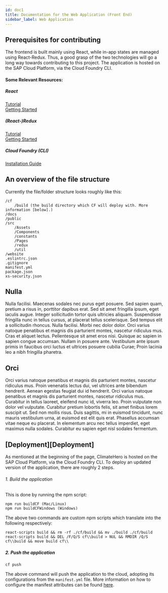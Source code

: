 ```yaml
---
id: doc1
title: Documentation for the Web Application (Front End)
sidebar_label: Web Application
---
```


## Prerequisites for contributing

The frontend is built mainly using React, while in-app states are managed using React-Redux. Thus, a good grasp of the two technologies will go a long way towards contributing to this project. The application is hosted on the SAP Cloud Platform, via the Cloud Foundry CLI.

#### Some Relevant Resources:
##### React
[Tutorial](https://reactjs.org/tutorial/tutorial.html)  
[Getting Started](https://reactjs.org/docs/getting-started.html)  
##### (React-)Redux
[Tutorial](https://redux.js.org/basics/basic-tutorial)  
[Getting Started](https://react-redux.js.org/introduction/quick-start) 
##### Cloud Foundry (CLI)
[Installation Guide](https://docs.cloudfoundry.org/cf-cli/install-go-cli.html) 

## An overview of the file structure
Currently the file/folder structure looks roughly like this:
```
/cf 
    /build (the build directory which CF will deploy with. More information [below].)
/docs
/public
/src
    /Assets
    /Components
    /constants
    /Pages
    /redux
    /util
/website
.eslintrc.json
.gitignore
manifest.yml
package.json
xs-security.json
```


## Nulla

Nulla facilisi. Maecenas sodales nec purus eget posuere. Sed sapien quam, pretium a risus in, porttitor dapibus erat. Sed sit amet fringilla ipsum, eget iaculis augue. Integer sollicitudin tortor quis ultricies aliquam. Suspendisse fringilla nunc in tellus cursus, at placerat tellus scelerisque. Sed tempus elit a sollicitudin rhoncus. Nulla facilisi. Morbi nec dolor dolor. Orci varius natoque penatibus et magnis dis parturient montes, nascetur ridiculus mus. Cras et aliquet lectus. Pellentesque sit amet eros nisi. Quisque ac sapien in sapien congue accumsan. Nullam in posuere ante. Vestibulum ante ipsum primis in faucibus orci luctus et ultrices posuere cubilia Curae; Proin lacinia leo a nibh fringilla pharetra.

## Orci

Orci varius natoque penatibus et magnis dis parturient montes, nascetur ridiculus mus. Proin venenatis lectus dui, vel ultrices ante bibendum hendrerit. Aenean egestas feugiat dui id hendrerit. Orci varius natoque penatibus et magnis dis parturient montes, nascetur ridiculus mus. Curabitur in tellus laoreet, eleifend nunc id, viverra leo. Proin vulputate non dolor vel vulputate. Curabitur pretium lobortis felis, sit amet finibus lorem suscipit ut. Sed non mollis risus. Duis sagittis, mi in euismod tincidunt, nunc mauris vestibulum urna, at euismod est elit quis erat. Phasellus accumsan vitae neque eu placerat. In elementum arcu nec tellus imperdiet, eget maximus nulla sodales. Curabitur eu sapien eget nisl sodales fermentum.

## [Deployment][Deployment]

As mentioned at the beginning of the page, ClimateHero is hosted on the SAP Cloud Platform, via the Cloud Foundry CLI. To deploy an updated version of the application, there are roughly 2 steps.

###### 1. Build the application
This is done by running the npm script:
```
npm run buildCF (Mac/Linux)
npm run buildCFWindows (Windows)
```
The above two commands are custom npm scripts which translate into the following respectively:
```
react-scripts build && rm -rf ./cf/build && mv ./build ./cf/build
react-scripts build && DEL /F/Q/S cf\\build > NUL && RMDIR /Q/S cf\\build && move build cf\\
```
##### 2. Push the application
```
cf push
```
The above command will push the application to the cloud, adopting its configurations from the ```manifest.yml``` file. More information on how to configure the manifest attributes can be found [here](https://docs.cloudfoundry.org/devguide/deploy-apps/manifest-attributes.html).